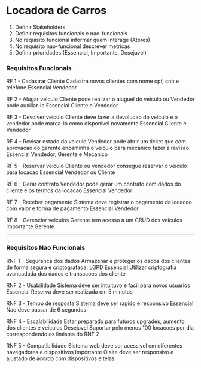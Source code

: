 # Locadora de Carros

1. Definir Stakeholders
2. Definir requisitos funcionais e nao-funcionais
3. No requisito funcional informar quem interage (Atores)
4. No requisito nao-funcional descrever metricas
5. Definir prioridades (Essencial, Importante, Desejavel)

### Requisitos Funcionais

RF 1 - Cadastrar Cliente
Cadastra novos clientes com nome cpf, cnh e telefone
Essencial
Vendedor

RF 2 - Alugar veiculo
Cliente pode realizar o aluguel do veiculo ou Vendedor pode auxiliar-lo 
Essencial
Cliente e Vendedor

RF 3 - Devolver veiculo
Cliente deve fazer a devolucao do veiculo e o vendedor pode marca-lo como disponivel novamente
Essencial
Cliente e Vendedor

RF 4 - Revisar estado do veiculo
Vendedor pode abrir um ticket que com aprovacao do gerente encaminha o veiculo para mecanico fazer a revisao
Essencial
Vendedor, Gerente e Mecanico

RF 5 - Reservar veiculo
Cliente ou vendedor consegue reservar o veiculo para locacao
Essencial
Vendedor ou Cliente

RF 6 - Gerar contrato
Vendedor pode gerar um contrato com dados do cliente e os termos da locacao
Essencial
Vendedor

RF 7 - Receber pagamento
Sistema deve registrar o pagamento da locacao com valor e forma de pagamento
Essencial
Vendedor

RF 8 - Gerenciar veiculos
Gerente tem acesso a um CRUD dos veiculos
Importante
Gerente

---

### Requisitos Nao Funcionais

RNF 1 - Seguranca dos dados
Armazenar e proteger os dados dos clientes de forma segura e criptografada. LGPD
Essencial
Utilizar criptografia avancadada dos dados e transacoes dos cliente

RNF 2 - Usabilidade
Sistema deve ser intuituvo e facil para novos usuarios
Essencial
Reserva deve ser realizada em 5 minutos

RNF 3 - Tempo de resposta
Sistema deve ser rapido e responsivo
Essencial
Nao deve passar de 6 segundos

RNF 4 - Escalabilidade
Estar preparado para futuros upgrades, aumento dos clientes e veiculos
Desejavel
Suportar pelo menos 100 locacoes por dia correspondendo os limistes do RNF 2

RNF 5 - Compatibilidade
Sistema web deve ser acessivel em diferentes navegadores e dispositivos
Importante
O site deve ser responsivo e ajustado de acordo com dispositivos e telas
